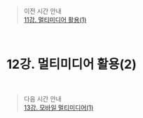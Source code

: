 > 이전 시간 안내  
> [11강. 멀티미디어 활용(1)](./11_Multimedia_Application1.md)  

<br>

# 12강. 멀티미디어 활용(2)  

<br>

> 다음 시간 안내  
> [13강. 모바일 멀티미디어(1)](./13_Mobile_Multimedia1.md)  